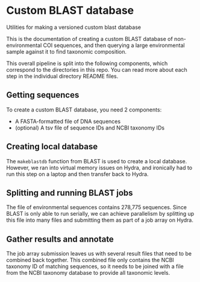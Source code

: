 # Custom BLAST database

Utilities for making a versioned custom blast database

This is the documentation of creating a custom BLAST database of non-environmental COI sequences, and then querying a large environmental sample against it to find taxonomic composition.

This overall pipeline is split into the following components, which correspond to the directories in this repo. You can read more about each step in the individual directory README files.

## Getting sequences

To create a custom BLAST database, you need 2 components:

* A FASTA-formatted file of DNA sequences
* (optional) A tsv file of sequence IDs and NCBI taxonomy IDs

## Creating local database

The `makeblastdb` function from BLAST is used to create a local database. However, we ran into virtual memory issues on Hydra, and ironically had to run this step on a laptop and then transfer back to Hydra.

## Splitting and running BLAST jobs

The file of environmental sequences contains 278,775 sequences. Since BLAST is only able to run serially, we can achieve parallelism by splitting up this file into many files and submitting them as part of a job array on Hydra.

## Gather results and annotate

The job array submission leaves us with several result files that need to be combined back together. This combined file only contains the NCBI taxonomy ID of matching sequences, so it needs to be joined with a file from the NCBI taxonomy database to provide all taxonomic levels.